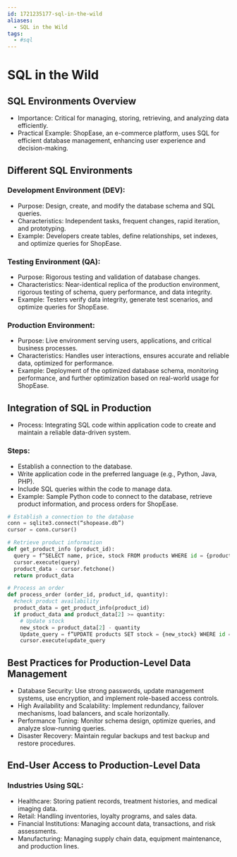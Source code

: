 ```yaml
---
id: 1721235177-sql-in-the-wild
aliases:
  - SQL in the Wild
tags:
  - #sql
---
```


# SQL in the Wild

## SQL Environments Overview
- Importance: Critical for managing, storing, retrieving, and analyzing data efficiently.
- Practical Example: ShopEase, an e-commerce platform, uses SQL for efficient database management, enhancing user experience and decision-making.

## Different SQL Environments
### Development Environment (DEV):
- Purpose: Design, create, and modify the database schema and SQL queries.
- Characteristics: Independent tasks, frequent changes, rapid iteration, and prototyping.
- Example: Developers create tables, define relationships, set indexes, and optimize queries for ShopEase.

### Testing Environment (QA):
- Purpose: Rigorous testing and validation of database changes.
- Characteristics: Near-identical replica of the production environment, rigorous testing of schema, query performance, and data integrity.
- Example: Testers verify data integrity, generate test scenarios, and optimize queries for ShopEase.

### Production Environment:
- Purpose: Live environment serving users, applications, and critical business processes.
- Characteristics: Handles user interactions, ensures accurate and reliable data, optimized for performance.
- Example: Deployment of the optimized database schema, monitoring performance, and further optimization based on real-world usage for ShopEase.

## Integration of SQL in Production
- Process: Integrating SQL code within application code to create and maintain a reliable data-driven system.
### Steps:
- Establish a connection to the database.
- Write application code in the preferred language (e.g., Python, Java, PHP).
- Include SQL queries within the code to manage data.
- Example: Sample Python code to connect to the database, retrieve product information, and process orders for ShopEase.

```python
# Establish a connection to the database
conn = sqlite3.connect(“shopease.db”)
cursor = conn.cursor()

# Retrieve product information
def get_product_info (product_id):
  query = f”SELECT name, price, stock FROM products WHERE id = {product_id}”
  cursor.execute(query)
  product_data - cursor.fetchone()
  return product_data

# Process an order
def process_order (order_id, product_id, quantity):
  #check product availability
  product_data = get_product_info(product_id)
  if product_data and product_data[2] >= quantity:
    # Update stock
    new_stock = product_data[2] - quantity
    Update_query = f”UPDATE products SET stock = {new_stock} WHERE id = {product_id}”
    cursor.execute(update_query
```

## Best Practices for Production-Level Data Management
- Database Security: Use strong passwords, update management systems, use encryption, and implement role-based access controls.
- High Availability and Scalability: Implement redundancy, failover mechanisms, load balancers, and scale horizontally.
- Performance Tuning: Monitor schema design, optimize queries, and analyze slow-running queries.
- Disaster Recovery: Maintain regular backups and test backup and restore procedures.

## End-User Access to Production-Level Data
### Industries Using SQL:
- Healthcare: Storing patient records, treatment histories, and medical imaging data.
- Retail: Handling inventories, loyalty programs, and sales data.
- Financial Institutions: Managing account data, transactions, and risk assessments.
- Manufacturing: Managing supply chain data, equipment maintenance, and production lines.
